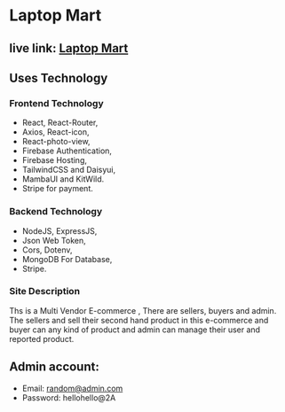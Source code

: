 # Laptop Mart 

## live link: [Laptop Mart](https://laptop-mart-26.web.app/)
 
## Uses Technology

### Frontend Technology  
- React, React-Router, 
- Axios, React-icon, 
- React-photo-view,  
- Firebase Authentication,
- Firebase Hosting, 
- TailwindCSS and Daisyui, 
- MambaUI and KitWild.
- Stripe for payment.
 
### Backend Technology
- NodeJS, ExpressJS, 
- Json Web Token, 
- Cors, Dotenv, 
- MongoDB For Database,
- Stripe.
### Site Description

Ths is a Multi Vendor E-commerce , There are sellers, buyers and admin. The sellers and sell their second hand product in this e-commerce and buyer can any kind of product and admin can manage their user and reported product.

## Admin account:

- Email: random@admin.com
- Password: hellohello@2A 
